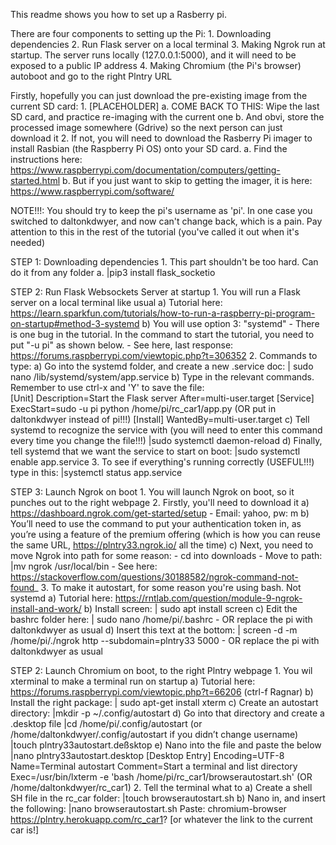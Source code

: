 This readme shows you how to set up a Rasberry pi. 

There are four components to setting up the Pi:
    1. Downloading dependencies
    2. Run Flask server on a local terminal
    3. Making Ngrok run at startup. The server runs locally (127.0.0.1:5000), and it will need to be exposed to a public IP address
    4. Making Chromium (the Pi's browser) autoboot and go to the right Plntry URL

Firstly, hopefully you can just download the pre-existing image from the current SD card:
    1. [PLACEHOLDER]
        a. COME BACK TO THIS: Wipe the last SD card, and practice re-imaging with the current one
        b. And obvi, store the processed image somewhere (Gdrive) so the next person can just download it
    2. If not, you will need to download the Rasberry Pi imager to install Rasbian (the Raspberry Pi OS) onto your SD card.
        a. Find the instructions here: https://www.raspberrypi.com/documentation/computers/getting-started.html
        b. But if you just want to skip to getting the imager, it is here: https://www.raspberrypi.com/software/


NOTE!!!: You should try to keep the pi's username as 'pi'. In one case you switched to daltonkdwyer, and now can't change back, which is a pain. Pay attention to this in the rest of the tutorial (you've called it out when it's needed)

STEP 1: Downloading dependencies
    1. This part shouldn't be too hard. Can do it from any folder
        a. |pip3 install flask_socketio

STEP 2: Run Flask Websockets Server at startup
    1. You will run a Flask server on a local terminal like usual
        a) Tutorial here: https://learn.sparkfun.com/tutorials/how-to-run-a-raspberry-pi-program-on-startup#method-3-systemd
        b) You will use option 3: "systemd"
            - There is one bug in the tutorial. In the command to start the tutorial, you need to put "-u pi" as shown below. 
            - See here, last response: https://forums.raspberrypi.com/viewtopic.php?t=306352
    2. Commands to type:
        a) Go into the systemd folder, and create a new .service doc:
        | sudo nano /lib/systemd/system/app.service
        b) Type in the relevant commands. Remember to use ctrl-x and 'Y' to save the file:        
        [Unit]
        Description=Start the Flask server
        After=multi-user.target
        [Service]
        ExecStart=sudo -u pi python /home/pi/rc_car1/app.py    (OR put in daltonkdwyer instead of pi!!!)
        [Install]
        WantedBy=multi-user.target
        c) Tell systemd to recognize the service with (you will need to enter this command every time you change the file!!!)
        |sudo systemctl daemon-reload
        d) Finally, tell systemd that we want the service to start on boot:
        |sudo systemctl enable app.service
    3. To see if everything's running correctly (USEFUL!!!) type in this:
        |systemctl status app.service


STEP 3: Launch Ngrok on boot
    1. You will launch Ngrok on boot, so it punches out to the right webpage
    2. Firstly, you'll need to download it
        a) https://dashboard.ngrok.com/get-started/setup
            - Email: yahoo, pw: m
        b) You’ll need to use the command to put your authentication token in, as you’re using a feature of the premium offering (which is how you can reuse the same URL, https://plntry33.ngrok.io/ all the time)
        c) Next, you need to move Ngrok into path for some reason:
            - cd into downloads
            - Move to path:
            |mv ngrok /usr/local/bin
                - See here: https://stackoverflow.com/questions/30188582/ngrok-command-not-found_
    3. To make it autostart, for some reason you're using bash. Not systemd
        a) Tutorial here: https://rntlab.com/question/module-9-ngrok-install-and-work/
        b) Install screen:
        | sudo apt install screen
        c) Edit the bashrc folder here:
        | sudo nano /home/pi/.bashrc
            - OR replace the pi with daltonkdwyer as usual
        d) Insert this text at the bottom:
        | screen -d -m /home/pi/./ngrok http --subdomain=plntry33 5000
            - OR replace the pi with daltonkdwyer as usual


STEP 2: Launch Chromium on boot, to the right Plntry webpage
    1. You wil xterminal to make a terminal run on startup
        a) Tutorial here: https://forums.raspberrypi.com/viewtopic.php?t=66206 (ctrl-f Ragnar)
        b) Install the right package:
        | sudo apt-get install xterm
        c) Create an autostart directory:
        |mkdir -p ~/.config/autostart
        d) Go into that directory and create a .desktop file
        |cd /home/pi/.config/autostart (or /home/daltonkdwyer/.config/autostart if you didn’t change username) 
        |touch plntry33autostart.deßsktop
        e) Nano into the file and paste the below
        |nano plntry33autostart.desktop
                [Desktop Entry]
                Encoding=UTF-8
                Name=Terminal autostart
                Comment=Start a terminal and list directory
                Exec=/usr/bin/lxterm -e 'bash /home/pi/rc_car1/browserautostart.sh' (OR /home/daltonkdwyer/rc_car1)
    2. Tell the terminal what to
        a) Create a shell SH file in the rc_car folder:
        |touch browserautostart.sh
        b) Nano in, and insert the following:
        |nano browserautostart.sh
        Paste: chromium-browser https://plntry.herokuapp.com/rc_car1?
        [or whatever the link to the current car is!]